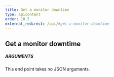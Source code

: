 ```yaml
---
title: Get a monitor downtime
type: apicontent
order: 10.5
external_redirect: /api/#get-a-monitor-downtime
---
```


## Get a monitor downtime
##### ARGUMENTS

This end point takes no JSON arguments.


